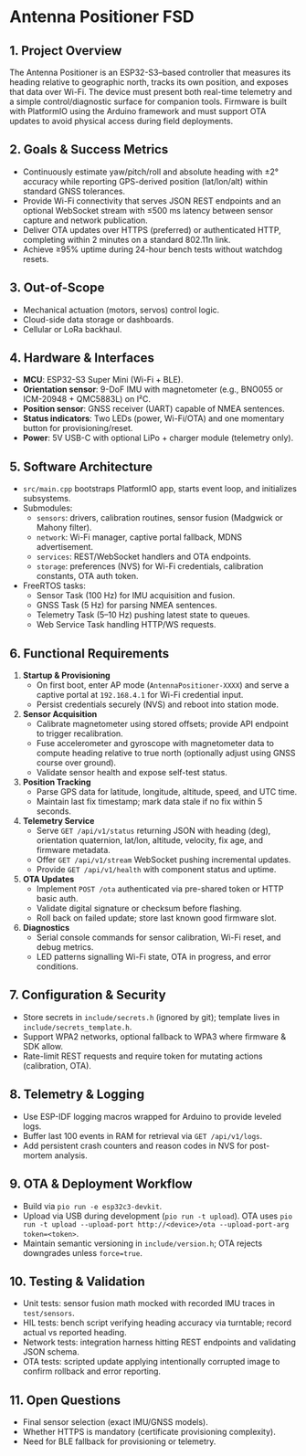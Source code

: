# Antenna Positioner FSD

## 1. Project Overview
The Antenna Positioner is an ESP32-S3–based controller that measures its heading relative to geographic north, tracks its own position, and exposes that data over Wi-Fi. The device must present both real-time telemetry and a simple control/diagnostic surface for companion tools. Firmware is built with PlatformIO using the Arduino framework and must support OTA updates to avoid physical access during field deployments.

## 2. Goals & Success Metrics
- Continuously estimate yaw/pitch/roll and absolute heading with ±2° accuracy while reporting GPS-derived position (lat/lon/alt) within standard GNSS tolerances.
- Provide Wi-Fi connectivity that serves JSON REST endpoints and an optional WebSocket stream with ≤500 ms latency between sensor capture and network publication.
- Deliver OTA updates over HTTPS (preferred) or authenticated HTTP, completing within 2 minutes on a standard 802.11n link.
- Achieve ≥95% uptime during 24-hour bench tests without watchdog resets.

## 3. Out-of-Scope
- Mechanical actuation (motors, servos) control logic.
- Cloud-side data storage or dashboards.
- Cellular or LoRa backhaul.

## 4. Hardware & Interfaces
- **MCU**: ESP32-S3 Super Mini (Wi-Fi + BLE).
- **Orientation sensor**: 9-DoF IMU with magnetometer (e.g., BNO055 or ICM-20948 + QMC5883L) on I²C.
- **Position sensor**: GNSS receiver (UART) capable of NMEA sentences.
- **Status indicators**: Two LEDs (power, Wi-Fi/OTA) and one momentary button for provisioning/reset.
- **Power**: 5V USB-C with optional LiPo + charger module (telemetry only).

## 5. Software Architecture
- `src/main.cpp` bootstraps PlatformIO app, starts event loop, and initializes subsystems.
- Submodules:
  - `sensors`: drivers, calibration routines, sensor fusion (Madgwick or Mahony filter).
  - `network`: Wi-Fi manager, captive portal fallback, MDNS advertisement.
  - `services`: REST/WebSocket handlers and OTA endpoints.
  - `storage`: preferences (NVS) for Wi-Fi credentials, calibration constants, OTA auth token.
- FreeRTOS tasks:
  - Sensor Task (100 Hz) for IMU acquisition and fusion.
  - GNSS Task (5 Hz) for parsing NMEA sentences.
  - Telemetry Task (5–10 Hz) pushing latest state to queues.
  - Web Service Task handling HTTP/WS requests.

## 6. Functional Requirements
1. **Startup & Provisioning**
   - On first boot, enter AP mode (`AntennaPositioner-XXXX`) and serve a captive portal at `192.168.4.1` for Wi-Fi credential input.
   - Persist credentials securely (NVS) and reboot into station mode.
2. **Sensor Acquisition**
   - Calibrate magnetometer using stored offsets; provide API endpoint to trigger recalibration.
   - Fuse accelerometer and gyroscope with magnetometer data to compute heading relative to true north (optionally adjust using GNSS course over ground).
   - Validate sensor health and expose self-test status.
3. **Position Tracking**
   - Parse GPS data for latitude, longitude, altitude, speed, and UTC time.
   - Maintain last fix timestamp; mark data stale if no fix within 5 seconds.
4. **Telemetry Service**
   - Serve `GET /api/v1/status` returning JSON with heading (deg), orientation quaternion, lat/lon, altitude, velocity, fix age, and firmware metadata.
   - Offer `GET /api/v1/stream` WebSocket pushing incremental updates.
   - Provide `GET /api/v1/health` with component status and uptime.
5. **OTA Updates**
   - Implement `POST /ota` authenticated via pre-shared token or HTTP basic auth.
   - Validate digital signature or checksum before flashing.
   - Roll back on failed update; store last known good firmware slot.
6. **Diagnostics**
   - Serial console commands for sensor calibration, Wi-Fi reset, and debug metrics.
   - LED patterns signalling Wi-Fi state, OTA in progress, and error conditions.

## 7. Configuration & Security
- Store secrets in `include/secrets.h` (ignored by git); template lives in `include/secrets_template.h`.
- Support WPA2 networks, optional fallback to WPA3 where firmware & SDK allow.
- Rate-limit REST requests and require token for mutating actions (calibration, OTA).

## 8. Telemetry & Logging
- Use ESP-IDF logging macros wrapped for Arduino to provide leveled logs.
- Buffer last 100 events in RAM for retrieval via `GET /api/v1/logs`.
- Add persistent crash counters and reason codes in NVS for post-mortem analysis.

## 9. OTA & Deployment Workflow
- Build via `pio run -e esp32c3-devkit`.
- Upload via USB during development (`pio run -t upload`). OTA uses `pio run -t upload --upload-port http://<device>/ota --upload-port-arg token=<token>`.
- Maintain semantic versioning in `include/version.h`; OTA rejects downgrades unless `force=true`.

## 10. Testing & Validation
- Unit tests: sensor fusion math mocked with recorded IMU traces in `test/sensors`.
- HIL tests: bench script verifying heading accuracy via turntable; record actual vs reported heading.
- Network tests: integration harness hitting REST endpoints and validating JSON schema.
- OTA tests: scripted update applying intentionally corrupted image to confirm rollback and error reporting.

## 11. Open Questions
- Final sensor selection (exact IMU/GNSS models).
- Whether HTTPS is mandatory (certificate provisioning complexity).
- Need for BLE fallback for provisioning or telemetry.
